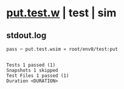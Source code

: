 # [put.test.w](../../../../../../examples/tests/sdk_tests/bucket/put.test.w) | test | sim

## stdout.log
```log
pass ─ put.test.wsim » root/env0/test:put
 
 
Tests 1 passed (1)
Snapshots 1 skipped
Test Files 1 passed (1)
Duration <DURATION>
```

